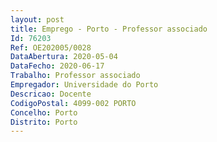 ```yaml
--- 
layout: post
title: Emprego - Porto - Professor associado
Id: 76203
Ref: OE202005/0028
DataAbertura: 2020-05-04
DataFecho: 2020-06-17
Trabalho: Professor associado
Empregador: Universidade do Porto
Descricao: Docente
CodigoPostal: 4099-002 PORTO
Concelho: Porto
Distrito: Porto
--- 
```

